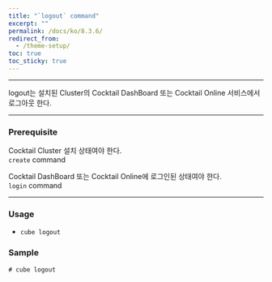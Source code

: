 ```yaml
---
title: "`logout` command"
excerpt: ""
permalink: /docs/ko/8.3.6/
redirect_from:
  - /theme-setup/
toc: true
toc_sticky: true
---
```


---
logout는 설치된 Cluster의 Cocktail DashBoard 또는 Cocktail Online 서비스에서 로그아웃 한다.

---

### Prerequisite
Cocktail Cluster 설치 상태여야 한다.  
`create` command 

Cocktail DashBoard 또는 Cocktail Online에 로그인된 상태여야 한다.  
`login` command 

----
### Usage

* `cube logout`



### Sample
```
# cube logout
```